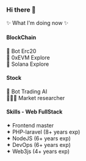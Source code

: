 ### Hi there 👋

✨ What I'm doing now ✨

#### BlockChain

🍿 Bot Erc20<br/>
🔸 0xEVM Explore<br/>
🔸 Solana Explore<br/>

#### Stock

🤖 Bot Trading AI<br/>
🕵🏻‍♂️ Market researcher<br/>

#### Skills - Web FullStack<br/>

✦ Frontend master<br/>
✦ PHP-laravel (8+ years exp)<br/>
✦ NodeJS (6+ years exp)<br/>
✦ DevOps (6+ years exp)<br/>
✦ Web3js (4+ years exp)<br/>
